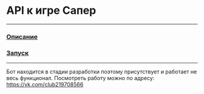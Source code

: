 # API к игре Сапер

___
### [Описание](docs/description.md)
### [Запуск](docs/launch.md)

___

Бот находится в стадии разработки поэтому присутствует и работает не весь функционал.
Посмотреть работу можно по адресу: https://vk.com/club219708566